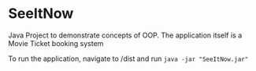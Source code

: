 # SeeItNow
Java Project to demonstrate concepts of OOP. The application itself is a Movie Ticket booking system

To run the application, navigate to /dist and run 
  `java -jar "SeeItNow.jar"`
